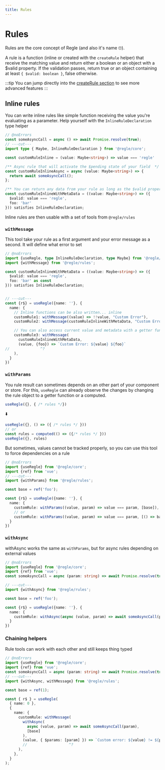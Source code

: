 ```yaml
---
title: Rules
---
```


# Rules

Rules are the core concept of Regle (and also it's name 🙄).

A rule is a function (inline or created with the `createRule` helper) that receive the matching value and return either a boolean or an object with a $valid property. If the validation passes, return true or an object containing at least `{ $valid: boolean }`, false otherwise.

:::tip
You can jump directly into the [createRule section](/core-concepts/rules/advanced-rules) to see more advanced features
:::

## Inline rules

You can write inline rules like simple function receiving the value you're evaluating as a parameter. Help yourself with the `InlineRuleDeclaration` type helper

``` ts twoslash
// @noErrors
const someAsyncCall = async () => await Promise.resolve(true);
// ---cut---
import type { Maybe, InlineRuleDeclaration } from '@regle/core';

const customRuleInline = (value: Maybe<string>) => value === 'regle'

/** Async rule that will activate the $pending state of your field  */
const customRuleInlineAsync = async (value: Maybe<string>) => {
  return await someAsyncCall();
};

/** You can return any data from your rule as long as the $valid property is present  */
const customRuleInlineWithMetaData = ((value: Maybe<string>) => ({
  $valid: value === 'regle',
  foo: 'bar'
})) satisfies InlineRuleDeclaration;
```

Inline rules are then usable with a set of tools from `@regle/rules`

### `withMessage`

This tool take your rule as a first argument and your error message as a second. It will define what error to set

``` ts twoslash {3-11}
// @noErrors
import {useRegle, type InlineRuleDeclaration, type Maybe} from '@regle/core';
import {withMessage} from '@regle/rules';

const customRuleInlineWithMetaData = ((value: Maybe<string>) => ({
  $valid: value === 'regle',
  foo: 'bar' as const
})) satisfies InlineRuleDeclaration;


// ---cut---
const {r$} = useRegle({name: ''}, {
  name: {
    // Inline functions can be also written... inline
    customRule1: withMessage((value) => !!value, "Custom Error"),
    customRule2: withMessage(customRuleInlineWithMetaData, "Custom Error"),

    // You can also access current value and metadata with a getter function
    customRule3: withMessage(
      customRuleInlineWithMetaData, 
      (value, {foo}) => `Custom Error: ${value} ${foo}`
//              ^?
    ), 
  }
})
```

###  `withParams`

You rule result can sometimes depends on an other part of your component or store. 
For this, `useRegle` can already observe the changes by changing the rule object to a getter function or a computed.


```ts
useRegle({}, { /* rules */})
```

⬇️

```ts
useRegle({}, () => ({ /* rules */ }))
// or
const rules = computed(() => ({/* rules */ }))
useRegle({}, rules)
```

But sometimes, values cannot be tracked properly, so you can use this tool to force dependencies on a rule

``` ts twoslash {7-9}
// @noErrors
import {useRegle} from '@regle/core';
import {ref} from 'vue';
// ---cut---
import {withParams} from '@regle/rules';

const base = ref('foo');

const {r$} = useRegle({name: ''}, {
  name: {
    customRule: withParams((value, param) => value === param, [base]),
    // or
    customRule: withParams((value, param) => value === param, [() => base.value]),
  }
})
```


### `withAsync`

withAsync works the same as `withParams`, but for async rules depending on external values

``` ts twoslash {7}
// @noErrors
import {useRegle} from '@regle/core';
import {ref} from 'vue';
const someAsyncCall = async (param: string) => await Promise.resolve(true);

// ---cut---
import {withAsync} from '@regle/rules';

const base = ref('foo');

const {r$} = useRegle({name: ''}, {
  name: {
    customRule: withAsync(async (value, param) => await someAsyncCall(param), [base]),
  }
})
```


### Chaining helpers

Rule tools can work with each other and still keeps thing typed

``` ts twoslash {9-14}
// @noErrors
import {useRegle} from '@regle/core';
import {ref} from 'vue';
const someAsyncCall = async (param: string) => await Promise.resolve(true);
// ---cut---
import {withAsync, withMessage} from '@regle/rules';

const base = ref(1);

const { r$ } = useRegle(
  { name: 0 },
  {
    name: {
      customRule: withMessage(
        withAsync(
          async (value, param) => await someAsyncCall(param),
          [base]
        ),
        (value, { $params: [param] }) => `Custom error: ${value} != ${param}`
        //                   ^?
      ),
    },
  }
);
```
